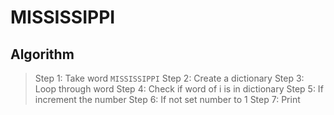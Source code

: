 # MISSISSIPPI

## Algorithm

> Step 1: Take word `MISSISSIPPI`
> Step 2: Create a dictionary
> Step 3: Loop through word
> Step 4: Check if word of i is in dictionary
> Step 5: If increment the number
> Step 6: If not set number to 1
> Step 7: Print
